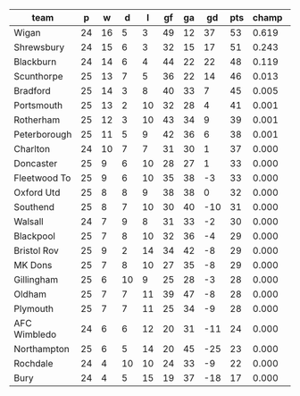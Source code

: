 |     team     | p  | w  | d  | l  | gf | ga | gd  | pts | champ | top2  | top3  | top4  |  5-7  | bot4  | bot3  | bot2  |
|--------------|----|----|----|----|----|----|-----|-----|-------|-------|-------|-------|-------|-------|-------|-------|
| Wigan        | 24 | 16 |  5 |  3 | 49 | 12 |  37 |  53 | 0.619 | 0.871 | 0.968 | 0.993 | 0.007 | 0.000 | 0.000 | 0.000|
| Shrewsbury   | 24 | 15 |  6 |  3 | 32 | 15 |  17 |  51 | 0.243 | 0.633 | 0.872 | 0.960 | 0.038 | 0.000 | 0.000 | 0.000|
| Blackburn    | 24 | 14 |  6 |  4 | 44 | 22 |  22 |  48 | 0.119 | 0.382 | 0.747 | 0.900 | 0.093 | 0.000 | 0.000 | 0.000|
| Scunthorpe   | 25 | 13 |  7 |  5 | 36 | 22 |  14 |  46 | 0.013 | 0.072 | 0.224 | 0.527 | 0.390 | 0.000 | 0.000 | 0.000|
| Bradford     | 25 | 14 |  3 |  8 | 40 | 33 |   7 |  45 | 0.005 | 0.026 | 0.096 | 0.265 | 0.509 | 0.000 | 0.000 | 0.000|
| Portsmouth   | 25 | 13 |  2 | 10 | 32 | 28 |   4 |  41 | 0.001 | 0.005 | 0.026 | 0.094 | 0.429 | 0.000 | 0.000 | 0.000|
| Rotherham    | 25 | 12 |  3 | 10 | 43 | 34 |   9 |  39 | 0.001 | 0.005 | 0.029 | 0.109 | 0.450 | 0.000 | 0.000 | 0.000|
| Peterborough | 25 | 11 |  5 |  9 | 42 | 36 |   6 |  38 | 0.001 | 0.005 | 0.027 | 0.098 | 0.429 | 0.000 | 0.000 | 0.000|
| Charlton     | 24 | 10 |  7 |  7 | 31 | 30 |   1 |  37 | 0.000 | 0.001 | 0.007 | 0.032 | 0.253 | 0.002 | 0.001 | 0.000|
| Doncaster    | 25 |  9 |  6 | 10 | 28 | 27 |   1 |  33 | 0.000 | 0.001 | 0.002 | 0.011 | 0.151 | 0.009 | 0.003 | 0.000|
| Fleetwood To | 25 |  9 |  6 | 10 | 35 | 38 |  -3 |  33 | 0.000 | 0.000 | 0.001 | 0.005 | 0.080 | 0.026 | 0.011 | 0.002|
| Oxford Utd   | 25 |  8 |  8 |  9 | 38 | 38 |   0 |  32 | 0.000 | 0.000 | 0.001 | 0.005 | 0.080 | 0.022 | 0.010 | 0.003|
| Southend     | 25 |  8 |  7 | 10 | 30 | 40 | -10 |  31 | 0.000 | 0.000 | 0.000 | 0.000 | 0.008 | 0.163 | 0.090 | 0.033|
| Walsall      | 24 |  7 |  9 |  8 | 31 | 33 |  -2 |  30 | 0.000 | 0.000 | 0.000 | 0.001 | 0.026 | 0.088 | 0.047 | 0.017|
| Blackpool    | 25 |  7 |  8 | 10 | 32 | 36 |  -4 |  29 | 0.000 | 0.000 | 0.000 | 0.000 | 0.011 | 0.148 | 0.085 | 0.032|
| Bristol Rov  | 25 |  9 |  2 | 14 | 34 | 42 |  -8 |  29 | 0.000 | 0.000 | 0.000 | 0.000 | 0.015 | 0.127 | 0.073 | 0.028|
| MK Dons      | 25 |  7 |  8 | 10 | 27 | 35 |  -8 |  29 | 0.000 | 0.000 | 0.000 | 0.000 | 0.008 | 0.180 | 0.102 | 0.040|
| Gillingham   | 25 |  6 | 10 |  9 | 25 | 28 |  -3 |  28 | 0.000 | 0.000 | 0.000 | 0.000 | 0.007 | 0.185 | 0.108 | 0.046|
| Oldham       | 25 |  7 |  7 | 11 | 39 | 47 |  -8 |  28 | 0.000 | 0.000 | 0.000 | 0.001 | 0.008 | 0.185 | 0.104 | 0.040|
| Plymouth     | 25 |  7 |  7 | 11 | 25 | 34 |  -9 |  28 | 0.000 | 0.000 | 0.000 | 0.000 | 0.004 | 0.307 | 0.194 | 0.090|
| AFC Wimbledo | 24 |  6 |  6 | 12 | 20 | 31 | -11 |  24 | 0.000 | 0.000 | 0.000 | 0.000 | 0.002 | 0.396 | 0.267 | 0.134|
| Northampton  | 25 |  6 |  5 | 14 | 20 | 45 | -25 |  23 | 0.000 | 0.000 | 0.000 | 0.000 | 0.000 | 0.832 | 0.747 | 0.590|
| Rochdale     | 24 |  4 | 10 | 10 | 24 | 33 |  -9 |  22 | 0.000 | 0.000 | 0.000 | 0.000 | 0.002 | 0.387 | 0.263 | 0.136|
| Bury         | 24 |  4 |  5 | 15 | 19 | 37 | -18 |  17 | 0.000 | 0.000 | 0.000 | 0.000 | 0.000 | 0.943 | 0.896 | 0.810|
